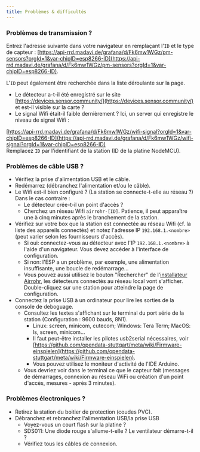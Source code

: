 ```yaml
---
title: Problèmes & difficultés
---
```


### Problèmes de transmission ?

Entrez l'adresse suivante dans votre navigateur en remplaçant l'`ID` et le type de capteur :
[https://api-rrd.madavi.de/grafana/d/Fk6mw1WGz/pm-sensors?orgId=1&var-chipID=esp8266-ID](https://api-rrd.madavi.de/grafana/d/Fk6mw1WGz/pm-sensors?orgId=1&var-chipID=esp8266-ID).

L'`ID` peut également être recherchée dans la liste déroulante sur la page.

* Le détecteur a-t-il été enregistré sur le site [https://devices.sensor.community/](https://devices.sensor.community/) et est-il visible sur la carte ?
* Le signal Wifi était-il faible dernièrement ? 
Ici, un server qui enregistre le niveau de signal Wifi : 

[https://api-rrd.madavi.de/grafana/d/Fk6mw1WGz/wifi-signal?orgId=1&var-chipID=esp8266-ID](https://api-rrd.madavi.de/grafana/d/Fk6mw1WGz/wifi-signal?orgId=1&var-chipID=esp8266-ID)
<br>
Remplacez `ID` par l'identifiant de la station (ID de la platine NodeMCU).

### Problèmes de câble USB ?
* Vérifiez la prise d'alimentation USB et le câble.
* Redémarrez (débranchez l'alimentation et/ou le câble).
* Le Wifi est-il bien configuré ? (La station se connecte-t-elle au réseau ?) Dans le cas contraire :
    * Le détecteur crée-t-il un point d'accès ?
    * Cherchez un réseau Wifi `airrohr-[ID]`. Patience, il peut apparaître une à cinq minutes après le branchement de la station.
* Vérifiez sur votre box que la station est connectée au réseau Wifi (cf. la liste des appareils connectés) et notez l'adresse IP `192.168.1.<nombre>` (peut varier selon les fournisseurs d'accès).
    * Si oui: connectez-vous au détecteur avec l'IP `192.168.1.<nombre>` à l'aide d'un navigateur. Vous devez accéder à l'interface de configuration.
    * Si non: l'ESP a un problème, par exemple, une alimentation insuffisante, une boucle de redémarrage...
    * Vous pouvez aussi utilisez le bouton "Rechercher" de l'[installateur Airrohr](https://github.com/opendata-stuttgart/airrohr-firmware-flasher/), les détecteurs connectés au réseau local vont s'afficher. Double-cliquez sur une station pour atteindre la page de configuration.
* Connectez la prise USB à un ordinateur pour lire les sorties de la console de deboguage. 
    * Consultez les textes s'affichant sur le terminal du port série de la station (Configuration : 9600 bauds, 8N1).
        * Linux: screen, minicom, cutecom; Windows: Tera Term; MacOS: ls, screen, minicom...
        * Il faut peut-être installer les pilotes usb2serial nécessaires, voir [https://github.com/opendata-stuttgart/meta/wiki/Firmware-einspielen](https://github.com/opendata-stuttgart/meta/wiki/Firmware-einspielen).
        * Vous pouvez utilisez le moniteur d'activité de l'IDE Arduino.
    * Vous devriez voir dans le terminal ce que le capteur fait (messages de démarrages, connexion au réseau WiFi ou création d'un point d'accès, mesures - après 3 minutes).

### Problèmes électroniques ?
* Retirez la station du boitier de protection (coudes PVC).
* Débranchez et rebranchez l'alimentation USB/la prise USB
    * Voyez-vous un court flash sur la platine ?
    * SDS011: Une diode rouge s'allume-t-elle ? Le ventilateur démarre-t-il ?
    * Vérifiez tous les câbles de connexion.
